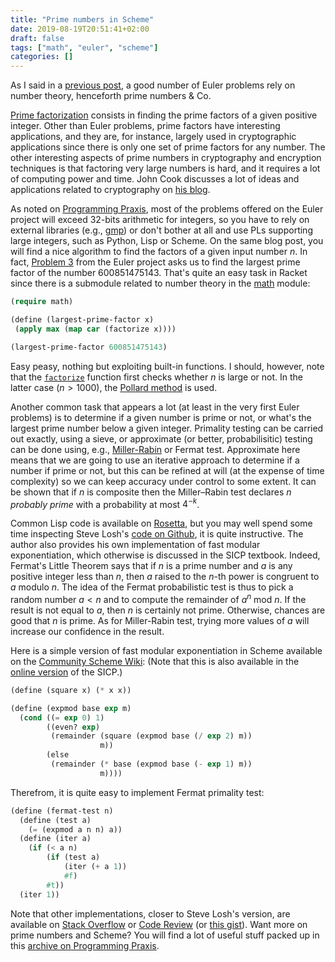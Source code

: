 ```yaml
---
title: "Prime numbers in Scheme"
date: 2019-08-19T20:51:41+02:00
draft: false
tags: ["math", "euler", "scheme"]
categories: []
---
```


As I said in a [previous post](/post/decimal-numbers/), a good number of Euler problems rely on number theory, henceforth prime numbers & Co.

<!--more-->

[Prime factorization](https://en.wikipedia.org/wiki/Integer_factorization) consists in finding the prime factors of a given positive integer. Other than Euler problems, prime factors have interesting applications, and they are, for instance, largely used in cryptographic applications since there is only one set of prime factors for any number. The other interesting aspects of prime numbers in cryptography and encryption techniques is that factoring very large numbers is hard, and it requires a lot of computing power and time. John Cook discusses a lot of ideas and applications related to cryptography on [his blog](https://www.johndcook.com/blog/).

As noted on [Programming Praxis](https://programmingpraxis.com/2011/09/20/project-euler-problem-3/), most of the problems offered on the Euler project will exceed 32-bits arithmetic for integers, so you have to rely on external libraries (e.g., [gmp](https://gmplib.org)) or don't bother at all and use PLs supporting large integers, such as Python, Lisp or Scheme. On the same blog post, you will find a nice algorithm to find the factors of a given input number $n$. In fact, [Problem 3](https://projecteuler.net/problem=3) from the Euler project asks us to find the largest prime factor of the number 600851475143. That's quite an easy task in Racket since there is a submodule related to number theory in the [math](https://docs.racket-lang.org/math/index.html?q=math) module:

```lisp
(require math)

(define (largest-prime-factor x)
 (apply max (map car (factorize x))))

(largest-prime-factor 600851475143)
```

Easy peasy, nothing but exploiting built-in functions. I should, however, note that the [`factorize`](https://docs.racket-lang.org/math/number-theory.html?q=number%20theory#%28def._%28%28lib._math%2Fnumber-theory..rkt%29._factorize%29%29) function first checks whether $n$ is large or not. In the latter case ($n>1000$), the [Pollard method](https://en.wikipedia.org/wiki/Pollard%27s_p_%E2%88%92_1_algorithm) is used.

Another common task that appears a lot (at least in the very first Euler problems) is to determine if a given number is prime or not, or what's the largest prime number below a given integer. Primality testing can be carried out exactly, using a sieve, or approximate (or better, probabilisitic) testing can be done using, e.g., [Miller-Rabin](https://en.wikipedia.org/wiki/Miller–Rabin_primality_test) or Fermat test. Approximate here means that we are going to use an iterative approach to determine if a number if prime or not, but this can be refined at will (at the expense of time complexity) so we can keep accuracy under control to some extent. It can be shown that if $n$ is composite then the Miller–Rabin test declares $n$ _probably prime_ with a probability at most $4^{−k}$.

Common Lisp code is available on [Rosetta](https://rosettacode.org/wiki/Miller–Rabin_primality_test#Common_Lisp), but you may well spend some time inspecting Steve Losh's [code on Github](https://github.com/sjl/euler/blob/master/src/primes.lisp), it is quite instructive. The author also provides his own implementation of fast modular exponentiation, which otherwise is discussed in the SICP textbook. Indeed, Fermat's Little Theorem says that if $n$ is a prime number and $a$ is any positive integer less than $n$, then $a$ raised to the $n$-th power is congruent to $a$ modulo $n$. The idea of the Fermat probabilistic test is thus to pick a random number $a < n$ and to compute the remainder of $a^n\ \text{mod}\ n$. If the result is not equal to $a$, then $n$ is certainly not prime. Otherwise, chances are good that $n$ is prime. As for Miller-Rabin test, trying more values of $a$ will increase our confidence in the result.

Here is a simple version of fast modular exponentiation in Scheme available on the [Community Scheme Wiki](http://community.schemewiki.org/?sicp-ex-1.27): (Note that this is also available in the [online version](https://mitpress.mit.edu/sites/default/files/sicp/full-text/book/book-Z-H-11.html#%_sec_1.2.6) of the SICP.)

```lisp
(define (square x) (* x x))

(define (expmod base exp m)
  (cond ((= exp 0) 1)
        ((even? exp)
         (remainder (square (expmod base (/ exp 2) m))
                    m))
        (else
         (remainder (* base (expmod base (- exp 1) m))
                    m))))
```

Therefrom, it is quite easy to implement Fermat primality test:

```lisp
(define (fermat-test n)
  (define (test a)
    (= (expmod a n n) a))
  (define (iter a)
    (if (< a n)
        (if (test a)
            (iter (+ a 1))
            #f)
        #t))
  (iter 1))
```

Note that other implementations, closer to Steve Losh's version, are available on [Stack Overflow](https://stackoverflow.com/q/56178778) or [Code Review](https://codereview.stackexchange.com/q/139221) (or [this gist](https://gist.github.com/cky/ac11c20816b41f82c13bb59bb173cbad)). Want more on prime numbers and Scheme? You will find a lot of useful stuff packed up in this [archive on Programming Praxis](https://programmingpraxis.com/contents/themes/#Prime%20Numbers).
